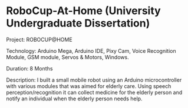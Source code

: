 # RoboCup-At-Home (University Undergraduate Dissertation)
Project: ROBOCUP@HOME

Technology: Arduino Mega, Arduino IDE, Pixy Cam, Voice Recognition Module, GSM module, Servos & Motors, Windows.

Duration: 8 Months

Description: I built a small mobile robot using an Arduino microcontroller with various modules that was aimed for elderly care. Using speech perception/recognition it can collect medicine for the elderly person and notify an individual when the elderly person needs help. 
